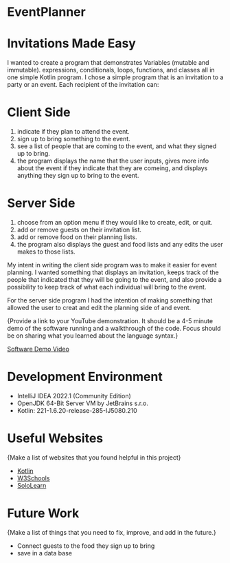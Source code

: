 # EventPlanner
# Invitations Made Easy

I wanted to create a program that demonstrates Variables (mutable and immutable). expressions, conditionals, loops, 
functions, and classes all in one simple Kotlin program. 
I chose a simple program that is an invitation to a party or an event. Each recipient of the invitation can:
# Client Side
1. indicate if they plan to attend the event. 
2. sign up to bring something to the event. 
3. see a list of people that are coming to the event, and what they signed up to bring. 
4. the program displays the name that the user inputs, gives more info about the event if they indicate that they are comeing, and displays anything they sign up to bring to the event. 
# Server Side
1. choose from an option menu if they would like to create, edit, or quit.
2. add or remove guests on their invitation list. 
3. add or remove food on their planning lists.
4. the program also displays the guest and food lists and any edits the user makes to those lists. 

My intent in writing the client side program was to make it easier for event planning. I wanted something that displays an invitation, keeps track of the people that indicated that they will be going to the event, and also provide a possibility to keep track of what each individual will bring to the event.

For the server side program I had the intention of making something that allowed the user to creat and edit the planning side of and event. 






{Provide a link to your YouTube demonstration.  It should be a 4-5 minute demo of the software running and a walkthrough of the code.  Focus should be on sharing what you learned about the language syntax.}

[Software Demo Video](https://www.youtube.com/watch?v=t5tsoQtmuN8)

# Development Environment

* IntelliJ IDEA 2022.1 (Community Edition)
* OpenJDK 64-Bit Server VM by JetBrains s.r.o.
* Kotlin: 221-1.6.20-release-285-IJ5080.210



# Useful Websites

{Make a list of websites that you found helpful in this project}
* [Kotlin](https://kotlinlang.org/)
* [W3Schools](https://www.w3schools.com/kotlin/index.php)
* [SoloLearn](https://www.sololearn.com/learning/1160)

# Future Work

{Make a list of things that you need to fix, improve, and add in the future.}
* Connect guests to the food they sign up to bring
* save in a data base
